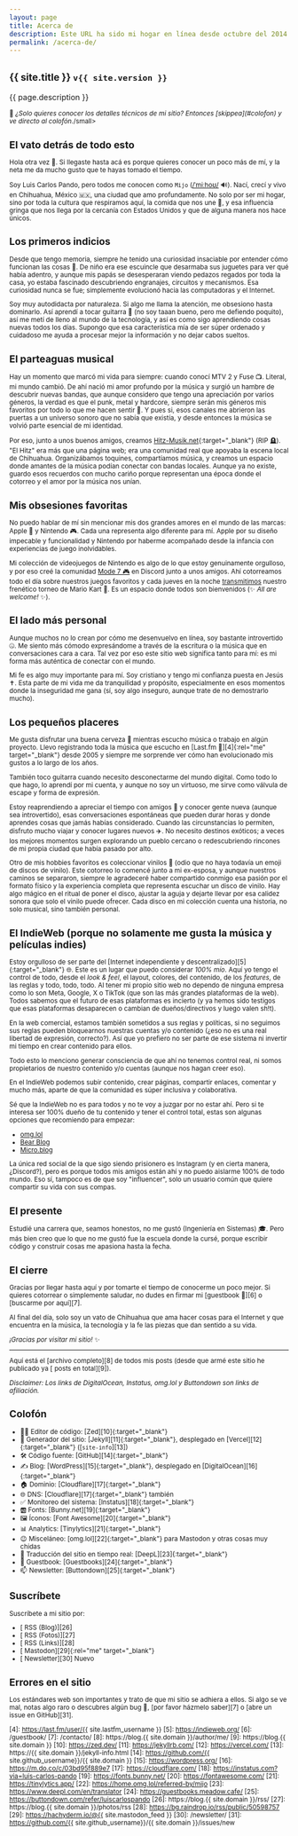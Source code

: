```yaml
---
layout: page
title: Acerca de
description: Este URL ha sido mi hogar en línea desde octubre del 2014 aproximadamente. Este sitio lo hice para que sea como un hub central en donde pueda escribir y enlazar todos mis demás perfiles y proyectos.
permalink: /acerca-de/
---
```


<h2 class="subtitulo text-center"><small>{{ site.title }} <code>v{{ site.version }}</code></small></h2>

{{ page.description }}

<div class="text-center">
<small>🤫 <em>¿Solo quieres conocer los detalles técnicos de mi sitio? Entonces [skippea](#colofon) y ve directo al colofón.</em>/small>
</div>

## El vato detrás de todo esto

Hola otra vez 👋. Si llegaste hasta acá es porque quieres conocer un poco más de mí, y la neta me da mucho gusto que te hayas tomado el tiempo.

Soy Luis Carlos Pando, pero todos me conocen como `Mijo` (<a href="#" data-pronunciation data-toggle="tooltip" data-placement="top" data-html="true" title="Pronounced as /ˈmiːhoʊ/">/ˈmiːhoʊ/</a> 🔊). Nací, crecí y vivo en Chihuahua, México 🇲🇽, una ciudad que amo profundamente. No solo por ser mi hogar, sino por toda la cultura que respiramos aquí, la comida que nos une 🌮, y esa influencia gringa que nos llega por la cercanía con Estados Unidos y que de alguna manera nos hace únicos.

## Los primeros indicios

Desde que tengo memoria, siempre he tenido una curiosidad insaciable por entender cómo funcionan las cosas 🔧. De niño era ese escuincle que desarmaba sus juguetes para ver qué había adentro, y aunque mis papás se desesperaran viendo pedazos regados por toda la casa, yo estaba fascinado descubriendo engranajes, circuitos y mecanismos. Esa curiosidad nunca se fue; simplemente evolucionó hacia las computadoras y el Internet.

Soy muy autodidacta por naturaleza. Si algo me llama la atención, me obsesiono hasta dominarlo. Así aprendí a tocar guitarra 🎸 (no soy taaan bueno, pero me defiendo poquito), así me metí de lleno al mundo de la tecnología, y así es como sigo aprendiendo cosas nuevas todos los días. Supongo que esa característica mía de ser súper ordenado y cuidadoso me ayuda a procesar mejor la información y no dejar cabos sueltos.

## El parteaguas musical

Hay un momento que marcó mi vida para siempre: cuando conocí MTV 2 y Fuse 📺. Literal, mi mundo cambió. De ahí nació mi amor profundo por la música y surgió un hambre de descubrir nuevas bandas, que aunque considero que tengo una apreciación por varios géneros, la verdad es que el punk, metal y hardcore, siempre serán mis géneros mis favoritos por todo lo que me hacen sentir 🤘. Y pues si, esos canales me abrieron las puertas a un universo sonoro que no sabía que existía, y desde entonces la música se volvió parte esencial de mi identidad.

Por eso, junto a unos buenos amigos, creamos [Hitz-Musik.net][1]{:target="_blank"} (RIP 🪦). "El Hitz" era más que una página web; era una comunidad real que apoyaba la escena local de Chihuahua. Organizábamos toquines, compartíamos música, y creamos un espacio donde amantes de la música podían conectar con bandas locales. Aunque ya no existe, guardo esos recuerdos con mucho cariño porque representan una época donde el cotorreo y el amor por la música nos unían.

## Mis obsesiones favoritas

No puedo hablar de mí sin mencionar mis dos grandes amores en el mundo de las marcas: Apple 🍎 y Nintendo 🎮. Cada una representa algo diferente para mí. Apple por su diseño impecable y funcionalidad y Nintendo por haberme acompañado desde la infancia con experiencias de juego inolvidables.

Mi colección de videojuegos de Nintendo es algo de lo que estoy genuinamente orgulloso, y por eso creé la comunidad [Mode 7 🎮][2] en Discord junto a unos amigos. Ahí cotorreamos todo el día sobre nuestros juegos favoritos y cada jueves en la noche [transmitimos][3] nuestro frenético torneo de Mario Kart 🏁. Es un espacio donde todos son bienvenidos (✨ *All are welcome!* ✨).

## El lado más personal

Aunque muchos no lo crean por cómo me desenvuelvo en línea, soy bastante introvertido 🤐. Me siento más cómodo expresándome a través de la escritura o la música que en conversaciones cara a cara. Tal vez por eso este sitio web significa tanto para mí: es mi forma más auténtica de conectar con el mundo.

Mi fe es algo muy importante para mí. Soy cristiano y tengo mi confianza puesta en Jesús ✝️. Esta parte de mi vida me da tranquilidad y propósito, especialmente en esos momentos donde la inseguridad me gana (sí, soy algo inseguro, aunque trate de no demostrarlo mucho).

## Los pequeños placeres

Me gusta disfrutar una buena cerveza 🍺 mientras escucho música o trabajo en algún proyecto. Llevo registrando toda la música que escucho en [Last.fm 🎵][4]{:rel="me" target="_blank"} desde 2005 y siempre me sorprende ver cómo han evolucionado mis gustos a lo largo de los años.

También toco guitarra cuando necesito desconectarme del mundo digital. Como todo lo que hago, lo aprendí por mi cuenta, y aunque no soy un virtuoso, me sirve como válvula de escape y forma de expresión.

Estoy reaprendiendo a apreciar el tiempo con amigos 👥 y conocer gente nueva (aunque sea introvertido), esas conversaciones espontáneas que pueden durar horas y donde aprendes cosas que jamás habías considerado. Cuando las circunstancias lo permiten, disfruto mucho viajar y conocer lugares nuevos ✈️. No necesito destinos exóticos; a veces los mejores momentos surgen explorando un pueblo cercano o redescubriendo rincones de mi propia ciudad que había pasado por alto.

Otro de mis hobbies favoritos es coleccionar vinilos 📀 (odio que no haya todavía un emoji de discos de vinilo). Este cotorreo lo comencé junto a mi ex-esposa, y aunque nuestros caminos se separaron, siempre le agradeceré haber compartido conmigo esa pasión por el formato físico y la experiencia completa que representa escuchar un disco de vinilo. Hay algo mágico en el ritual de poner el disco, ajustar la aguja y dejarte llevar por esa calidez sonora que solo el vinilo puede ofrecer. Cada disco en mi colección cuenta una historia, no solo musical, sino también personal.

<h2 id="indie-web">El IndieWeb (porque no solamente me gusta la música y películas indies)</h2>

Estoy orgulloso de ser parte del [Internet independiente y descentralizado][5]{:target="_blank"} 🌐. Este es un lugar que puedo considerar *100% mío*. Aquí yo tengo el control de todo, desde el *look & feel*, el layout, colores, del contenido, de los *features*, de las reglas y todo, todo, todo. Al tener mi propio sitio web no dependo de ninguna empresa como lo son Meta, Google, <span data-pronunciation data-toggle="tooltip" data-placement="top" data-html="true" title="🤮">X</span> o TikTok (que son las más grandes plataformas de la web). Todos sabemos que el futuro de esas plataformas es incierto (y ya hemos sido testigos que esas plataformas desaparecen o cambian de dueños/directivos y luego valen sh!t).

En la web comercial, estamos también sometidos a sus reglas y políticas, si no seguimos sus reglas pueden bloquearnos nuestras cuentas y/o contenido (¿eso no es una real libertad de expresión, correcto?). Así que yo prefiero no ser parte de ese sistema ni invertir mi tiempo en crear contenido para ellos.

Todo esto lo menciono generar consciencia de que ahí no tenemos control real, ni somos propietarios de nuestro contenido y/o cuentas (aunque nos hagan creer eso).

En el IndieWeb podemos subir contenido, crear páginas, compartir enlaces, comentar y mucho más, aparte de que la comunidad es súper inclusiva y colaborativa.

Sé que la IndieWeb no es para todos y no te voy a juzgar por no estar ahí. Pero si te interesa ser 100% dueño de tu contenido y tener el control total, estas son algunas opciones que recomiendo para empezar:

- [omg.lol](https://home.omg.lol/referred-by/mijo)
- [Bear Blog](https://bearblog.dev/)
- [Micro.blog](https://micro.blog/)

La única red social de la que sigo siendo prisionero es Instagram (y en cierta manera, ¿Discord?), pero es porque todos mis amigos están ahí y no puedo aislarme 100% de todo mundo. Eso sí, tampoco es de que soy "influencer", solo un usuario común que quiere compartir su vida con sus compas.

## El presente

Estudié una carrera que, seamos honestos, no me gustó (Ingeniería en Sistemas) 🎓. Pero más bien creo que lo que no me gustó fue la escuela donde la cursé, porque escribir código y construir cosas me apasiona hasta la fecha.

## El cierre

Gracias por llegar hasta aquí y por tomarte el tiempo de conocerme un poco mejor. Si quieres cotorrear o simplemente saludar, no dudes en firmar mi [guestbook 📖][6] o [buscarme por aquí][7].

Al final del día, solo soy un vato de Chihuahua que ama hacer cosas para el Internet y que encuentra en la música, la tecnología y la fe las piezas que dan sentido a su vida.

*¡Gracias por visitar mi sitio!* ✨

---

<span id="colofon"></span> Aquí está el [archivo completo][8] de todos mis posts (desde que armé este sitio he publicado ya [<span id="contador-posts"></span> posts en total][9]).

*Disclaimer: Los links de DigitalOcean, Instatus, omg.lol y Buttondown son links de afiliación.*

## Colofón

- 👨‍💻 Editor de código: [Zed][10]{:target="_blank"}
- 🤖 Generador del sitio: [Jekyll][11]{:target="_blank"}, desplegado en [Vercel][12]{:target="_blank"} ([<code>site-info</code>][13])
- 🛠️ Código fuente: [GitHub][14]{:target="_blank"}
- ✍️ Blog: [WordPress][15]{:target="_blank"}, desplegado en [DigitalOcean][16]{:target="_blank"}
- 🏠 Dominio: [Cloudflare][17]{:target="_blank"}
- 🌐 DNS: [Cloudflare][17]{:target="_blank"} también
- ✅ Monitoreo del sistema: [Instatus][18]{:target="_blank"}
- 🆎 Fonts: [Bunny.net][19]{:target="_blank"}
- 🖼️ Íconos: [Font Awesome][20]{:target="_blank"}
- 📊 Analytics: [Tinylytics][21]{:target="_blank"}
- 😉 Misceláneo: [omg.lol][22]{:target="_blank"} para Mastodon y otras cosas muy chidas
- 💬 Traducción del sitio en tiempo real: [DeepL][23]{:target="_blank"}
- 📔 Guestbook: [Guestbooks][24]{:target="_blank"}
- 📫 Newsletter: [Buttondown][25]{:target="_blank"}

## Suscríbete

Suscríbete a mi sitio por:
- [<i class="fas fa-rss"></i> RSS (Blog)][26]
- [<i class="fas fa-rss"></i> RSS (Fotos)][27]
- [<i class="fas fa-rss"></i> RSS (Links)][28]
- [<i class="fa-brands fa-mastodon"></i> Mastodon][29]{:rel="me" target="_blank"}
- [<i class="fa-solid fa-envelope"></i> Newsletter][30] <span class="badge badge-success">Nuevo</span>

## Errores en el sitio

Los estándares web son importantes y trato de que mi sitio se adhiera a ellos. Si algo se ve mal, notas algo raro o descubres algún bug 🐞, [por favor házmelo saber][7] o [abre un issue en GitHub][31].

[1]: https://hitz-musik.net/
[2]: /discord/
[3]: /live/
[4]: https://last.fm/user/{{ site.lastfm_username }}
[5]: https://indieweb.org/
[6]: /guestbook/
[7]: /contacto/
[8]: https://blog.{{ site.domain }}/author/me/
[9]: https://blog.{{ site.domain }}
[10]: https://zed.dev/
[11]: https://jekyllrb.com/
[12]: https://vercel.com/
[13]: https://{{ site.domain }}/jekyll-info.html
[14]: https://github.com/{{ site.github_username}}/{{ site.domain }}
[15]: https://wordpress.org/
[16]: https://m.do.co/c/03bd95f889e7
[17]: https://cloudflare.com/
[18]: https://instatus.com?via=luis-carlos-pando
[19]: https://fonts.bunny.net/
[20]: https://fontawesome.com/
[21]: https://tinylytics.app/
[22]: https://home.omg.lol/referred-by/mijo
[23]: https://www.deepl.com/en/translator
[24]: https://guestbooks.meadow.cafe/
[25]: https://buttondown.com/refer/luiscarlospando
[26]: https://blog.{{ site.domain }}/rss/
[27]: https://blog.{{ site.domain }}/photos/rss
[28]: https://bg.raindrop.io/rss/public/50598757
[29]: https://hachyderm.io/@{{ site.mastodon_feed }}
[30]: /newsletter/
[31]: https://github.com/{{ site.github_username}}/{{ site.domain }}/issues/new

